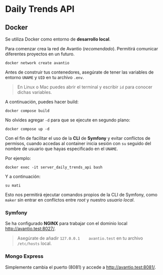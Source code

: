 # Daily Trends API

## Docker
Se utiliza Docker como entorno de **desarrollo local**.

Para comenzar crea la red de Avantio (_recomendado_). Permitirá comunicar diferentes proyectos en un futuro.
```
docker network create avantio
```

Antes de construir tus contenedores, asegúrate de tener las variables de entorno `UNAME` y `UID` en tu archivo `.env`.

> En Linux o Mac puedes abrir el terminal y escribir `id` para conocer dichas variables.

A continuación, puedes hacer build:
```
docker compose build
```

No olvides agregar `-d` para que se ejecute en segundo plano:
```
docker compose up -d
```

Con el fin de facilitar el uso de la **CLI** de **Symfony** y evitar conflictos de permisos, cuando accedas al container inicia sesión con `su` seguido del nombre de usuario que hayas especificado en el `UNAME`.

Por ejemplo:
```
docker exec -it server_daily_trends_api bash
```

Y a continuación:
```
su mati
```
Esto nos permitirá ejecutar comandos propios de la CLI de Symfony, como `maker` sin entrar en conflictos entre _root_ y nuestro _usuario local_.

### Symfony
Se ha configurado **NGINX** para trabajar con el dominio local http://avantio.test:8027/.
> Asegúrate de añadir `127.0.0.1	avantio.test` en tu archivo `/etc/hosts` local.

### Mongo Express
Simplemente cambia el puerto (8081) y accede a http://avantio.test:8081/.
